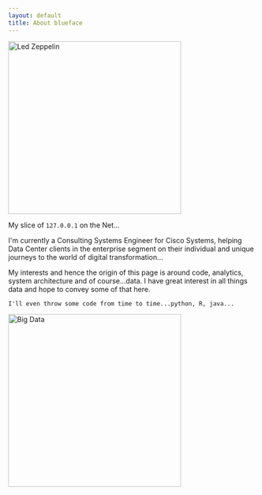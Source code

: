 ```yaml
---
layout: default
title: About blueface
---
```

<img src="{{ site.baseurl }}/images/Live-Neal-Preston-at-Morrison-Hotel-Led-Zeppelin-Photo-by-Neal-Preston.jpg" alt="Led Zeppelin" style="width: 350px;" />

My slice of `127.0.0.1` on the Net...

I'm currently a Consulting Systems Engineer for Cisco Systems, helping Data Center clients in the enterprise segment on their individual and unique journeys to the world of digital transformation...

My interests and hence the origin of this page is around code, analytics, system architecture and of course...data. I have great interest in all things data and hope to convey some of that here.

```
I'll even throw some code from time to time...python, R, java...
```


<img src="{{ site.baseurl }}/images/big_data.jpg" alt="Big Data" style="width: 350px;" />

